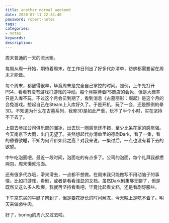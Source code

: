 ```yaml
---
title: another normal weekend
date: 2020-07-11 22:34:40
password: robert-notes
tags:
categories:
- notes
keywords:
description:
---
```


 周末普通的一天的流水账。

<!--more-->

每周从周一开始，期待着周末，在工作日列出了好多代办清单，彷佛都需要留在周末才能做。

每个周末，都醒得很早，毕竟周末是完全自己掌控的时间。照例，上午先打开PS4，看看有没有游戏打游戏的冲动。每个月期待着PS商店的会免，但是大概率只是入库不玩。不过这个月会员到期了，看到消息《古墓丽影：崛起》是这个月的会免游戏。想起自己在Steam上入库好久了。于是开机，玩了一会，还是照例的晕3D。不知道为什么在古墓系列，我晕3D是如此严重，玩不了半个小时，实在坚持不下去了。

上周去参加公司俱乐部的溜冰，出去玩一圈感觉还不错，至少比呆在家的感觉强。今天南京下大雨，出门无望了。突然想起代办清单里的德剧Dark，看了一集，看的昏昏欲睡，不知为何评价如此之高？对我来说，一集过后，一点也没有看下去的欲望。

中午吃泡面吧。最近一段时间，泡面吃的有点多了。公司的泡面，每个礼拜我都攒两包，周末懒就泡面。

还有很多代办哦，滑来滑去，一点都不想做。在周末我只能做写不用动脑子的事情。比如打游戏，看剧，或者是看看浅显的文档。虽然Dark剧集够无聊了，但是既然又这么多人吹爆，我就再坚持看看吧，毕竟比起看文档，还是看剧舒服些。

下午京东买的牛腱子肉到了，但是要花挺长的时间解冻，今天晚上是吃不着了。明天来做卤牛肉。

好了，boring的周六又过去啦。